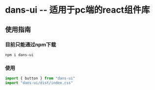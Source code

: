 # dans-ui -- 适用于pc端的react组件库

## 使用指南

### 目前只能通过npm下载
`npm i dans-ui`

### 使用
``` jsx
import { button } from "dans-ui"
import "dans-ui/dist/index.css"
```